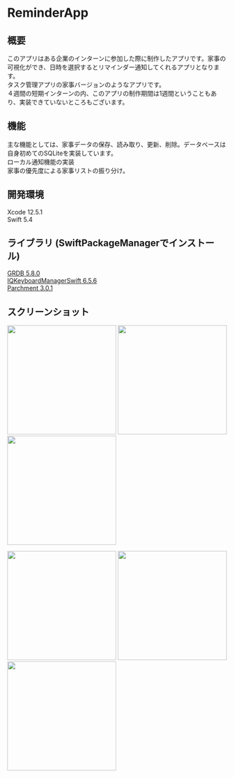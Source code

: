 # ReminderApp  
  
## 概要  
このアプリはある企業のインターンに参加した際に制作したアプリです。家事の可視化ができ、日時を選択するとリマインダー通知してくれるアプリとなります。  
タスク管理アプリの家事バージョンのようなアプリです。   
４週間の短期インターンの内、このアプリの制作期間は1週間ということもあり、実装できていないところもございます。
  
## 機能  
主な機能としては、家事データの保存、読み取り、更新、削除。データベースは自身初めてのSQLiteを実装しています。  
ローカル通知機能の実装  
家事の優先度による家事リストの振り分け。  
  
## 開発環境  
Xcode 12.5.1  
Swift 5.4  
  
## ライブラリ (SwiftPackageManagerでインストール) 
[GRDB 5.8.0](https://github.com/groue/GRDB.swift)  
[IQKeyboardManagerSwift 6.5.6](https://github.com/hackiftekhar/IQKeyboardManager)  
[Parchment 3.0.1](https://github.com/rechsteiner/Parchment)  
  
## スクリーンショット  
<img src="https://user-images.githubusercontent.com/65600700/127263301-6f7dd2a5-5d74-4130-a77e-735bfbe4a88d.PNG" width="250px">  <img src="https://user-images.githubusercontent.com/65600700/127263364-4eb2f351-9786-45c8-82bb-0cd57b9f89f6.PNG" width="250px"> <img src="https://user-images.githubusercontent.com/65600700/127263519-f71e15fe-36b2-46be-a32b-4f40fb7d762f.PNG" width="250px">

<img src="https://user-images.githubusercontent.com/65600700/127263584-d2ad29ad-74f4-4b0f-9ac0-58702d51627d.PNG" width="250px">  <img src="https://user-images.githubusercontent.com/65600700/127263641-99a23f84-ff2a-4628-99ac-f43d8382a12b.PNG" width="250px">  <img src="https://user-images.githubusercontent.com/65600700/127263687-cf7477b9-31af-4294-a160-566e6476b837.PNG" width="250px">  
  
  
  
